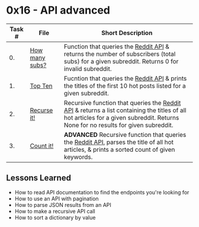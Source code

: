  # 0x16 - API advanced
Task # | File | Short Description |
| ---- | ---- | ---- |
| 0.  | [How many subs?](0-subs.py) | Function that queries the [Reddit API](https://www.reddit.com/dev/api/) & returns the number of subscribers (total subs) for a given subreddit. Returns 0 for invalid subreddit.
| 1.  | [Top Ten](1-top_ten.py) | Fucntion that queries the [Reddit API](https://www.reddit.com/dev/api/) & prints the titles of the first 10 hot posts listed for a given subreddit.
| 2.  | [Recurse it!](2-recurse.py) | Recursive function that queries the [Reddit API](https://www.reddit.com/dev/api/) & returns a list containing the titles of all hot articles for a given subreddit. Returns None for no results for given subreddit.
| 3.  | [Count it!](100-count.py) | **ADVANCED** Recursive function that queries the [Reddit API](https://www.reddit.com/dev/api/), parses the title of all hot articles, & prints a sorted count of given keywords.
 ## Lessons Learned
* How to read API documentation to find the endpoints you're looking for
* How to use an API with pagination
* How to parse JSON results from an API
* How to make a recursive API call
* How to sort a dictionary by value
